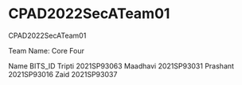 # CPAD2022SecATeam01
CPAD2022SecATeam01

Team Name: Core Four

Name	BITS_ID
Tripti	  2021SP93063
Maadhavi	2021SP93031
Prashant	2021SP93016
Zaid	    2021SP93037

